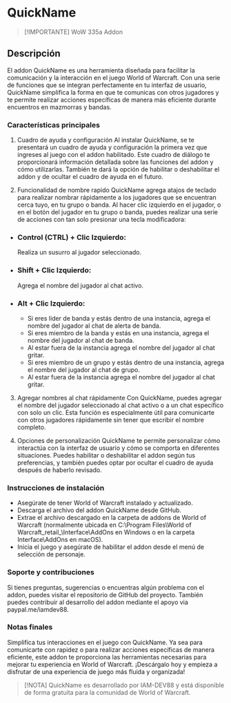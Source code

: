 # QuickName
> [!IMPORTANTE]
> WoW 335a Addon

## Descripción
El addon QuickName es una herramienta diseñada para facilitar la comunicación y la interacción en el juego World of Warcraft. Con una serie de funciones que se integran perfectamente en tu interfaz de usuario, QuickName simplifica la forma en que te comunicas con otros jugadores y te permite realizar acciones específicas de manera más eficiente durante encuentros en mazmorras y bandas.

### Características principales
1. Cuadro de ayuda y configuración
Al instalar QuickName, se te presentará un cuadro de ayuda y configuración la primera vez que ingreses al juego con el addon habilitado. Este cuadro de diálogo te proporcionará información detallada sobre las funciones del addon y cómo utilizarlas. También te dará la opción de habilitar o deshabilitar el addon y de ocultar el cuadro de ayuda en el futuro.

2. Funcionalidad de nombre rapido
QuickName agrega atajos de teclado para realizar nombrar rápidamente a los jugadores que se encuentran cerca tuyo, en tu grupo o banda. Al hacer clic izquierdo en el jugador, o en el botón del jugador en tu grupo o banda, puedes realizar una serie de acciones con tan solo presionar una tecla modificadora:
- ### Control (CTRL) + Clic Izquierdo:
    Realiza un susurro al jugador seleccionado.
- ### Shift + Clic Izquierdo:
    Agrega el nombre del jugador al chat activo.
- ### Alt + Clic Izquierdo:
    - Si eres líder de banda y estás dentro de una instancia, agrega el nombre del jugador al chat de alerta de banda.
    - Si eres miembro de la banda y estás en una instancia, agrega el nombre del jugador al chat de banda.
    - Al estar fuera de la instancia agrega el nombre del jugador al chat gritar.
    - Si eres miembro de un grupo y estás dentro de una instancia, agrega el nombre del jugador al chat de grupo.
    - Al estar fuera de la instancia agrega el nombre del jugador al chat gritar.

3. Agregar nombres al chat rápidamente
Con QuickName, puedes agregar el nombre del jugador seleccionado al chat activo o a un chat específico con solo un clic. Esta función es especialmente útil para comunicarte con otros jugadores rápidamente sin tener que escribir el nombre completo.

4. Opciones de personalización
QuickName te permite personalizar cómo interactúa con la interfaz de usuario y cómo se comporta en diferentes situaciones. Puedes habilitar o deshabilitar el addon según tus preferencias, y también puedes optar por ocultar el cuadro de ayuda después de haberlo revisado.

### Instrucciones de instalación
- Asegúrate de tener World of Warcraft instalado y actualizado.
- Descarga el archivo del addon QuickName desde GitHub.
- Extrae el archivo descargado en la carpeta de addons de World of Warcraft (normalmente ubicada en C:\Program Files\World of Warcraft\_retail_\Interface\AddOns en Windows o en la carpeta Interface\AddOns en macOS).
- Inicia el juego y asegúrate de habilitar el addon desde el menú de selección de personaje.

### Soporte y contribuciones
Si tienes preguntas, sugerencias o encuentras algún problema con el addon, puedes visitar el repositorio de GitHub del proyecto. También puedes contribuir al desarrollo del addon mediante el apoyo via paypal.me/iamdev88.

### Notas finales
Simplifica tus interacciones en el juego con QuickName. Ya sea para comunicarte con rapidez o para realizar acciones específicas de manera eficiente, este addon te proporciona las herramientas necesarias para mejorar tu experiencia en World of Warcraft. ¡Descárgalo hoy y empieza a disfrutar de una experiencia de juego más fluida y organizada!

> [!NOTA]
> QuickName es desarrollado por IAM-DEV88 y está disponible de forma gratuita para la comunidad de World of Warcraft.